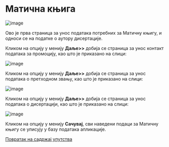 # Матична књига 

![image](https://user-images.githubusercontent.com/29538544/179262910-08a31a48-7e7b-49c8-889a-9f64821838a4.png)

Ово је прва страница за унос података потребних за Матичну књигу, и односи се на податке о аутору дисертације. 

Кликом на опцију у менију **Даље>>** добија се страница за унос контакт података за промоцију, као што је приказано на слици: 

![image](https://user-images.githubusercontent.com/29538544/179263101-e42bd27d-f71f-4a77-a88e-56799d3a9948.png)

Кликом на опцију у менију **Даље>>** добија се страница за унос података о претходном звању, као што је приказано на слици: 

![image](https://user-images.githubusercontent.com/29538544/179263262-b94c7f60-bc6b-4629-9486-293e4326b2b5.png)

Кликом на опцију у менију **Даље>>** добија се страница за унос података о дисертацији, као што је приказано на слици: 

![image](https://user-images.githubusercontent.com/29538544/179263448-519ccba1-197b-419d-92cd-396994f8fb3e.png)

Кликом на опцију у менију **Сачувај**, сви наведени подаци за Матичну књигу се уписују у базу података апликације. 

[Повратак на садржај упутства](../../uputstvoDigitalnaDisertacija.md#садржај)
